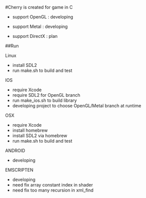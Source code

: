 #Cherry is created for game in C

- support OpenGL  : developing

- support Metal   : developing

- support DirectX : plan

##Run

Linux
- install SDL2
- run make.sh to build and test

IOS
- require Xcode
- require SDL2 for OpenGL branch
- run make_ios.sh to build library
- developing project to choose OpenGL/Metal branch at runtime

OSX
- require Xcode
- install homebrew
- install SDL2 via homebrew
- run make.sh to build and test

ANDROID
- developing

EMSCRIPTEN
- developing
- need fix array constant index in shader
- need fix too many recursion in xml_find
